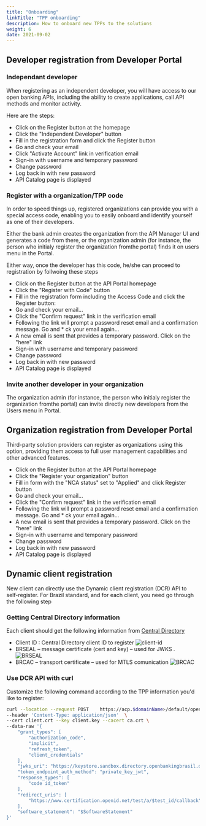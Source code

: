 ```yaml
---
title: "Onboarding"
linkTitle: "TPP onboarding"
description: How to onboard new TPPs to the solutions
weight: 6
date: 2021-09-02
---
```


## Developer registration from Developer Portal

### Independant developer

When registering as an independent developer, you will have access to our open banking APIs, including the ability to create applications, call API methods and monitor activity.

Here are the steps:

* Click on the Register button at the homepage
* Click the "Independent Developer" button
* Fill in the registration form and click the Register button
* Go and check your email 
* Click "Activate Account" link in verification email
* Sign-in with username and temporary password
* Change password
* Log back in with new password 
* API Catalog page is displayed
### Register with a organization/TPP code

In order to speed things up, registered organizations can provide you with a special access code, enabling you to easily onboard and identify yourself as one of their developers.

Either the bank admin creates the organization from the API Manager UI and generates a code from there, or the organization admin (for instance, the person who initialy register the organization fromthe portal) finds it on users menu in the Portal.

Either way, once the developer has this code, he/she can proceed to registration by follwoing these steps

* Click on the Register button at the API Portal homepage
* Click the "Register with Code" button
* Fill in the registration form including the Access Code and click the Register button:
* Go and check your email...
* Click the "Confirm request" link in the verification email
* Following the link will prompt a password reset email and a confirmation message. Go and * ck your email again...
* A new email is sent that provides a temporary password. Click on the "here" link
* Sign-in with username and temporary password
* Change password
* Log back in with new password
* API Catalog page is displayed

### Invite another developer in your organization

The organization admin (for instance, the person who initialy register the organization fromthe portal) can invite directly new developers from the Users menu in Portal.

## Organization registration from Developer Portal

Third-party solution providers can register as organizations using this option, providing them access to full user management capabilities and other advanced features.

* Click on the Register button at the API Portal homepage
* Click the "Register your organization" button
* Fill in form with the "NCA status" set to "Applied" and click Register button
* Go and check your email...
* Click the "Confirm request" link in the verification email
* Following the link will prompt a password reset email and a confirmation message. Go and * ck your email again...
* A new email is sent that provides a temporary password. Click on the "here" link
* Sign-in with username and temporary password
* Change password
* Log back in with new password
* API Catalog page is displayed



## Dynamic client registration

New client can directly use the Dynamic client registration (DCR) API to self-register.
For Brazil standard, and for each client, you need go through the following step

### Getting Central Directory information

Each client should get the following information from [Central Directory](https://web.directory.openbankingbrasil.org.br/)

* Client ID : Central Directory client ID to register 
![client-id](/Images/central_directory_brazil_clientid.png)
* BRSEAL – message certificate (cert and key) – used for JWKS .
![BRSEAL](/Images/central_directory_brazil_brseal.png)
* BRCAC – transport certificate – used for MTLS comunication
![BRCAC](/Images/central_directory_brazil_brcac.png)

<!--
### Use DCR API with Postman

Go on Developer portal and download Postman collection fro Dynamic Client Registration.
Import it in Postman.
Select 1st method and change parameter and body according to the TPP information to register.
Hit Send

TODO : update with DCR Postman collection to be published
-->

### Use DCR API with curl

Customize the following command according to the TPP information you'd like to register:

```bash
curl --location --request POST    https://acp.$domainName>/default/openbanking_brasil/oauth2/register
--header 'Content-Type: application/json'  \
--cert client.crt --key client.key --cacert ca.crt \
--data-raw '{
	"grant_types": [
		"authorization_code",
		"implicit",
		"refresh_token",
		"client_credentials"
	],
	"jwks_uri": "https://keystore.sandbox.directory.openbankingbrasil.org.br/$OrganizationId/$software_id/application.jwks",
	"token_endpoint_auth_method": "private_key_jwt",
	"response_types": [
		"code id_token"
	],
	"redirect_uris": [
		"https://www.certification.openid.net/test/a/$test_id/callback"
	],
	"software_statement": "$SoftwareStatement"
}'
```